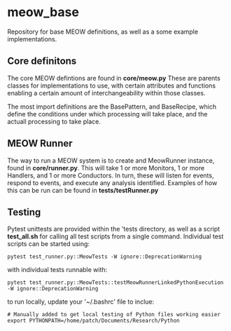 # meow_base
Repository for base MEOW definitions, as well as a some example implementations. 

## Core definitons

The core MEOW defintions are found in **core/meow.py** These are parents classes for implementations to use, with certain attributes and functions enabling a certain amount of interchangeability within those classes.

The most import definitions are the BasePattern, and BaseRecipe, which define the conditions under which processing will take place, and the actuall processing to take place.

## MEOW Runner

The way to run a MEOW system is to create and MeowRunner instance, found in **core/runner.py**. This will take 1 or more Monitors, 1 or more Handlers, and 1 or more Conductors. In turn, these will listen for events, respond to events, and execute any analysis identified. Examples of how this can be run can be found in **tests/testRunner.py**

## Testing
Pytest unittests are provided within the 'tests directory, as well as a script **test_all.sh** for calling all test scripts from a single command. Individual test scripts can be started using:

    pytest test_runner.py::MeowTests -W ignore::DeprecationWarning

with individual tests runnable with:

    pytest test_runner.py::MeowTests::testMeowRunnerLinkedPythonExecution -W ignore::DeprecationWarning

to run locally, update your '~/.bashrc' file to inclue:

    # Manually added to get local testing of Python files working easier
    export PYTHONPATH=/home/patch/Documents/Research/Python